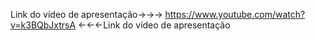 Link do vídeo de apresentação->->-> https://www.youtube.com/watch?v=k3BQbJxtrsA <-<-<-Link do vídeo de apresentação
